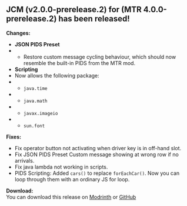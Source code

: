 ## JCM (v2.0.0-prerelease.2) for (MTR 4.0.0-prerelease.2) has been released!

**Changes:**
- **JSON PIDS Preset**
- - Restore custom message cycling behaviour, which should now resemble the built-in PIDS from the MTR mod.
- **Scripting**
- Now allows the following package:
- - `java.time`
- - `java.math`
- - `javax.imageio`
- - `sun.font`

**Fixes:**
- Fix operator button not activating when driver key is in off-hand slot.
- Fix JSON PIDS Preset Custom message showing at wrong row if no arrivals.
- Fix java lambda not working in scripts.
- PIDS Scripting: Added `cars()` to replace `forEachCar()`. Now you can loop through them with an ordinary JS for loop.

**Download:**  
You can download this release on [Modrinth](https://modrinth.com/mod/jcm) or [GitHub](https://github.com/DistrictOfJoban/Joban-Client-Mod/releases)
